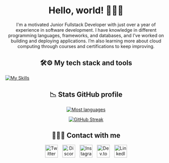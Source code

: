 <!--Profile presentation-->
<h1 align="center">Hello, world! 👋🏾🤖</h1>

<p align="center">
  I'm a motivated Junior Fullstack Developer with just over a year of experience in software development. I have knowledge in different programming languages, frameworks, and databases, and I’ve worked on building and deploying applications. I’m also learning more about cloud computing through courses and certifications to keep improving.
</p>

<!--My tech stack section-->
<h2 align="center">🛠️⚙️ My tech stack and tools</h2>

<a href="https://skillicons.dev"><img src="https://skillicons.dev/icons?i=java,cpp,linux,windows,html,css,javascript,bootstrap,vscode,php,mysql,postgresql,sqlite,spring,redis,python,androidstudio,idea,notion,eclipse,docker,git,github,matlab,r,gcp,arduino,maven,ubuntu,mongodb&theme=dark&perline=15" alt="My Skills" /></a><br>

<h2 align="center">📉 Stats GitHub profile</h2>

<!--
<p align="center">
  <a href="https://git.io/streak-stats">
    <img src="https://github-readme-stats.vercel.app/api/top-langs/?username=omar-carranza&theme=dark&hide_border=true&include_all_commits=true&count_private=true&layout=compact" alt="Most languages" />
  </a>
</p>
-->

<p align="center">
  <a href="https://git.io/streak-stats">
    <img src="https://github-readme-stats.vercel.app/api?username=omar-carranza&theme=dark&hide_border=true&include_all_commits=true&count_private=true" alt="Most languages" />
  </a>
</p>

<p align="center">
  <a href="https://git.io/streak-stats">
    <img src="https://streak-stats.demolab.com?user=omar-carranza&theme=dark&hide_border=true" alt="GitHub Streak" />
  </a>
</p>

<!--Social media for contact-->
<h2 align="center">📌👇🏾 Contact with me</h2>
<p align="center">
  <a href="https://twitter.com/omarcrza" target="_blank" style="margin: 0 5px; text-decoration: none;">
    <img src="https://skillicons.dev/icons?i=twitter&theme=dark" alt="Twitter" width="40" style="border: none;"/>
  </a>
  <a href="https://discord.com/channels/@omarcza" target="_blank" style="margin: 0 5px; text-decoration: none;">
    <img src="https://skillicons.dev/icons?i=discord&theme=dark" alt="Discord" width="40" style="border: none;"/>
  </a>
  <a href="https://instagram.com/omar.carranzac" target="_blank" style="margin: 0 5px; text-decoration: none;">
    <img src="https://skillicons.dev/icons?i=instagram&theme=dark" alt="Instagram" width="40" style="border: none;"/>
  </a>
  <a href="https://dev.to/omarcza" target="_blank" style="margin: 0 5px; text-decoration: none;">
    <img src="https://skillicons.dev/icons?i=devto&theme=dark" alt="Dev.to" width="40" style="border: none;"/>
  </a>
  <a href="https://www.linkedin.com/in/omarcza/" target="_blank" style="margin: 0 5px; text-decoration: none;">
    <img src="https://skillicons.dev/icons?i=linkedin&theme=dark" alt="LinkedIn" width="40" style="border: none;"/>
  </a>
</p>

